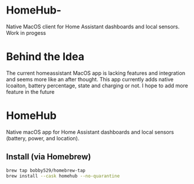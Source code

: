 # HomeHub-
Native MacOS client for Home Assistant dashboards and local sensors.  Work in progess
# Behind the Idea
The current homeassistant MacOS app is lacking features and integration and seems more like an after thought. This app currently adds native lcoaiton, battery percentage, state and charging or not. I hope to add more feature in the future
# HomeHub

Native macOS app for Home Assistant dashboards and local sensors (battery, power, and location).

## Install (via Homebrew)
```bash
brew tap bobby529/homebrew-tap
brew install --cask homehub --no-quarantine
